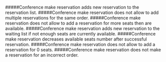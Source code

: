 #####Conference make reservation adds new reservation to the reservation list.
#####Conference make reservation does not allow to add multiple reservations for the same order.
#####Conference make reservation does not allow to add a reservation for more seats then are available.
#####Conference make reservation adds new reservation to the waiting list if not enough seats are currently available.
#####Conference make reservation decreases available seats number after successful reservation.
#####Conference make reservation does not allow to add a reservation for 0 seats.
#####Conference make reservation does not make a reservation for an incorrect order.

